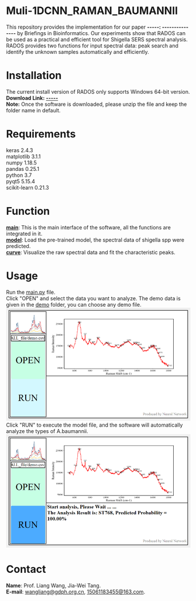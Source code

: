 # **Muli-1DCNN_RAMAN_BAUMANNII**  
This repository provides the implementation for our paper **-----: ---------------** by Briefings in Bioinformatics. Our experiments show that RADOS can be used as a practical and efficient tool for Shigella SERS spectral analysis. RADOS provides two functions for input spectral data: peak search and identify the unknown samples automatically and efficiently. 
# **Installation**
The current install version of RADOS only supports Windows 64-bit version.  
**Download Link:** [**-----**](https://pan.baidu.com/s/10gI09jCN2L5xXC-Xzdp-Ug?pwd=l04q)  
**Note:** Once the software is downloaded, please unzip the file and keep the folder name in default.  
# **Requirements**  
keras 2.4.3  
matplotlib 3.1.1  
numpy 1.18.5  
pandas 0.25.1  
python 3.7  
pyqt5 5.15.4  
scikit-learn 0.21.3  
# **Function**  
[**main**](https://github.com/4forfull/1DMSCNN_RAMAN_SHIGELLA/blob/main/main.py): This is the main interface of the software, all the functions are integrated in it.  
[**model**](https://github.com/4forfull/1DMSCNN_RAMAN_SHIGELLA/blob/main/model.py): Load the pre-trained model, the spectral data of shigella spp were predicted.  
[**curve**](https://github.com/4forfull/1DMSCNN_RAMAN_SHIGELLA/blob/main/curve.py): Visualize the raw spectral data and fit the characteristic peaks.  
# **Usage**  
Run the [main.py](https://github.com/4forfull/1DMSCNN_RAMAN_SHIGELLA/blob/main/main.py) file.  
Click "OPEN" and select the data you want to analyze. The demo data is given in the [demo](https://github.com/4forfull/Muli-1DCNN_RAMAN_BAUMANNII/tree/main/demo) folder, you can choose any demo file.  
![image](https://github.com/4forfull/Muli-1DCNN_RAMAN_BAUMANNII/blob/main/Figure/ST_Curve.png)  
Click "RUN" to execute the model file, and the software will automatically analyze the types of A.baumannii.  
![image](https://github.com/4forfull/Muli-1DCNN_RAMAN_BAUMANNII/blob/main/Figure/ST_Predict.png)  
# **Contact**  
**Name**: Prof. Liang Wang, Jia-Wei Tang.  
**E-mail**: wangliang@gdph.org.cn, 15061183455@163.com. 
